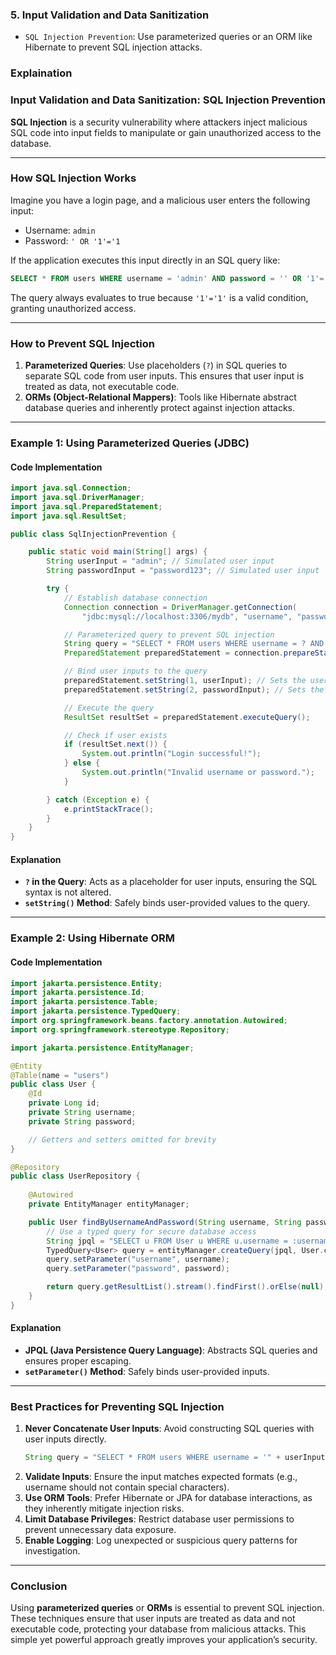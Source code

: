 ### 5. Input Validation and Data Sanitization
- `SQL Injection Prevention`: Use parameterized queries or an ORM like Hibernate to prevent SQL
  injection attacks.

### Explaination

### Input Validation and Data Sanitization: SQL Injection Prevention

**SQL Injection** is a security vulnerability where attackers inject malicious SQL code into input fields to manipulate or gain unauthorized access to the database.

---

### **How SQL Injection Works**
Imagine you have a login page, and a malicious user enters the following input:
- Username: `admin`
- Password: `' OR '1'='1`

If the application executes this input directly in an SQL query like:
```sql
SELECT * FROM users WHERE username = 'admin' AND password = '' OR '1'='1';
```
The query always evaluates to true because `'1'='1'` is a valid condition, granting unauthorized access.

---

### **How to Prevent SQL Injection**
1. **Parameterized Queries**: Use placeholders (`?`) in SQL queries to separate SQL code from user inputs. This ensures that user input is treated as data, not executable code.
2. **ORMs (Object-Relational Mappers)**: Tools like Hibernate abstract database queries and inherently protect against injection attacks.

---

### **Example 1: Using Parameterized Queries (JDBC)**

#### Code Implementation
```java
import java.sql.Connection;
import java.sql.DriverManager;
import java.sql.PreparedStatement;
import java.sql.ResultSet;

public class SqlInjectionPrevention {

    public static void main(String[] args) {
        String userInput = "admin"; // Simulated user input
        String passwordInput = "password123"; // Simulated user input

        try {
            // Establish database connection
            Connection connection = DriverManager.getConnection(
                "jdbc:mysql://localhost:3306/mydb", "username", "password");

            // Parameterized query to prevent SQL injection
            String query = "SELECT * FROM users WHERE username = ? AND password = ?";
            PreparedStatement preparedStatement = connection.prepareStatement(query);

            // Bind user inputs to the query
            preparedStatement.setString(1, userInput); // Sets the username
            preparedStatement.setString(2, passwordInput); // Sets the password

            // Execute the query
            ResultSet resultSet = preparedStatement.executeQuery();

            // Check if user exists
            if (resultSet.next()) {
                System.out.println("Login successful!");
            } else {
                System.out.println("Invalid username or password.");
            }

        } catch (Exception e) {
            e.printStackTrace();
        }
    }
}
```

#### Explanation
- **`?` in the Query**: Acts as a placeholder for user inputs, ensuring the SQL syntax is not altered.
- **`setString()` Method**: Safely binds user-provided values to the query.

---

### **Example 2: Using Hibernate ORM**

#### Code Implementation
```java
import jakarta.persistence.Entity;
import jakarta.persistence.Id;
import jakarta.persistence.Table;
import jakarta.persistence.TypedQuery;
import org.springframework.beans.factory.annotation.Autowired;
import org.springframework.stereotype.Repository;

import jakarta.persistence.EntityManager;

@Entity
@Table(name = "users")
public class User {
    @Id
    private Long id;
    private String username;
    private String password;

    // Getters and setters omitted for brevity
}

@Repository
public class UserRepository {
    
    @Autowired
    private EntityManager entityManager;

    public User findByUsernameAndPassword(String username, String password) {
        // Use a typed query for secure database access
        String jpql = "SELECT u FROM User u WHERE u.username = :username AND u.password = :password";
        TypedQuery<User> query = entityManager.createQuery(jpql, User.class);
        query.setParameter("username", username);
        query.setParameter("password", password);

        return query.getResultList().stream().findFirst().orElse(null);
    }
}
```

#### Explanation
- **JPQL (Java Persistence Query Language)**: Abstracts SQL queries and ensures proper escaping.
- **`setParameter()` Method**: Safely binds user-provided inputs.

---

### **Best Practices for Preventing SQL Injection**
1. **Never Concatenate User Inputs**: Avoid constructing SQL queries with user inputs directly.
   ```java
   String query = "SELECT * FROM users WHERE username = '" + userInput + "'"; // Unsafe!
   ```
2. **Validate Inputs**: Ensure the input matches expected formats (e.g., username should not contain special characters).
3. **Use ORM Tools**: Prefer Hibernate or JPA for database interactions, as they inherently mitigate injection risks.
4. **Limit Database Privileges**: Restrict database user permissions to prevent unnecessary data exposure.
5. **Enable Logging**: Log unexpected or suspicious query patterns for investigation.

---

### **Conclusion**
Using **parameterized queries** or **ORMs** is essential to prevent SQL injection. These techniques ensure that user inputs are treated as data and not executable code, protecting your database from malicious attacks. This simple yet powerful approach greatly improves your application’s security.

